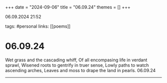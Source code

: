 +++
date = "2024-09-06"
title = "06.09.24"
themes = []
+++

06.09.2024 21:52

tags: #personal
links: [[poems]]

# 06.09.24

Wet grass and the cascading whiff,
Of all encompasing life in verdant sprawl,
Wisened roots to gentrify in truer sense,
Lowly paths to watch ascending arches,
Leaves and moss to drape the land in pearls.
06.09.24

---

